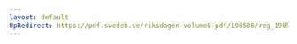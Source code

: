 ```yaml
---
layout: default
UpRedirect: https://pdf.swedeb.se/riksdagen-volumeG-pdf/198586/reg_198586__reg_02/reg_198586__reg_02_0190.pdf
---
```

